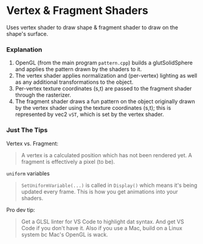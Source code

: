 # Vertex & Fragment Shaders
Uses vertex shader to draw shape & fragment shader to draw on the shape's surface.

### Explanation

1. OpenGL (from the main program `pattern.cpp`) builds a glutSolidSphere and applies the pattern drawn by the shaders to it.
2. The vertex shader applies normalization and (per-vertex) lighting as well as any additional transformations to the object.
3. Per-vertex texture coordinates (s,t) are passed to the fragment shader through the rasterizer.
4. The fragment shader draws a fun pattern on the object originally drawn by the vertex shader using the texture coordinates (s,t); this is represented by vec2 `vST`, which is set by the vertex shader.

### Just The Tips
Vertex vs. Fragment:
> A vertex is a calculated position which has not been rendered yet. A fragment is effectively a pixel (to be).

`uniform` variables
> `SetUniformVariable(...)` is called in `Display()` which means it's being updated every frame. This is how you get animations into your shaders.

Pro dev tip:
> Get a GLSL linter for VS Code to highlight dat syntax. And get VS Code if you don't have it.
> Also if you use a Mac, build on a Linux system bc Mac's OpenGL is wack.